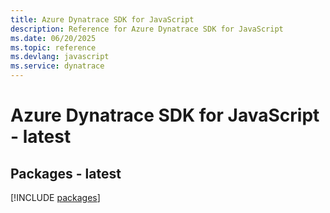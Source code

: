 ```yaml
---
title: Azure Dynatrace SDK for JavaScript
description: Reference for Azure Dynatrace SDK for JavaScript
ms.date: 06/20/2025
ms.topic: reference
ms.devlang: javascript
ms.service: dynatrace
---
```

# Azure Dynatrace SDK for JavaScript - latest
## Packages - latest
[!INCLUDE [packages](dynatrace-index.md)]